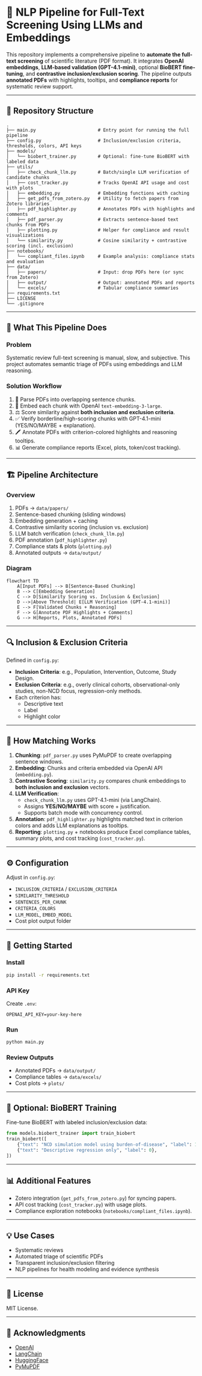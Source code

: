 # 🧠 NLP Pipeline for Full-Text Screening Using LLMs and Embeddings

This repository implements a comprehensive pipeline to **automate the full-text screening** of scientific literature (PDF format). It integrates **OpenAI embeddings**, **LLM-based validation (GPT-4.1-mini)**, optional **BioBERT fine-tuning**, and **contrastive inclusion/exclusion scoring**. The pipeline outputs **annotated PDFs** with highlights, tooltips, and **compliance reports** for systematic review support.

---

## 📂 Repository Structure

```
.
├── main.py                       # Entry point for running the full pipeline
├── config.py                     # Inclusion/exclusion criteria, thresholds, colors, API keys
├── models/
│   └── biobert_trainer.py        # Optional: fine-tune BioBERT with labeled data
├── utils/
│   ├── check_chunk_llm.py        # Batch/single LLM verification of candidate chunks
│   ├── cost_tracker.py           # Tracks OpenAI API usage and cost with plots
│   ├── embedding.py              # Embedding functions with caching
│   ├── get_pdfs_from_zotero.py   # Utility to fetch papers from Zotero libraries
│   ├── pdf_highlighter.py        # Annotates PDFs with highlights and comments
│   ├── pdf_parser.py             # Extracts sentence-based text chunks from PDFs
│   ├── plotting.py               # Helper for compliance and result visualizations
│   └── similarity.py             # Cosine similarity + contrastive scoring (incl. exclusion)
├── notebooks/
│   └── compliant_files.ipynb     # Example analysis: compliance stats and evaluation
├── data/
│   ├── papers/                   # Input: drop PDFs here (or sync from Zotero)
│   ├── output/                   # Output: annotated PDFs and reports
│   └── excels/                   # Tabular compliance summaries
├── requirements.txt
├── LICENSE
└── .gitignore
```

---

## 🧠 What This Pipeline Does

### Problem
Systematic review full-text screening is manual, slow, and subjective. This project automates semantic triage of PDFs using embeddings and LLM reasoning.

### Solution Workflow
1. 📄 Parse PDFs into overlapping sentence chunks.
2. 🔢 Embed each chunk with OpenAI `text-embedding-3-large`.
3. ⚖️ Score similarity against **both inclusion and exclusion criteria**.
4. ✅ Verify borderline/high-scoring chunks with GPT-4.1-mini (YES/NO/MAYBE + explanation).
5. 🖍️ Annotate PDFs with criterion-colored highlights and reasoning tooltips.
6. 📊 Generate compliance reports (Excel, plots, token/cost tracking).

---

## 🏗️ Pipeline Architecture

### Overview
1. PDFs → `data/papers/`
2. Sentence-based chunking (sliding windows)
3. Embedding generation + caching
4. Contrastive similarity scoring (inclusion vs. exclusion)
5. LLM batch verification (`check_chunk_llm.py`)
6. PDF annotation (`pdf_highlighter.py`)
7. Compliance stats & plots (`plotting.py`)
8. Annotated outputs → `data/output/`

### Diagram

```mermaid
flowchart TD
    A[Input PDFs] --> B[Sentence-Based Chunking]
    B --> C[Embedding Generation]
    C --> D[Similarity Scoring vs. Inclusion & Exclusion]
    D -->|Above Threshold| E[LLM Verification (GPT-4.1-mini)]
    E --> F[Validated Chunks + Reasoning]
    F --> G[Annotate PDF Highlights + Comments]
    G --> H[Reports, Plots, Annotated PDFs]
```

---

## 🔍 Inclusion & Exclusion Criteria

Defined in `config.py`:

- **Inclusion Criteria**: e.g., Population, Intervention, Outcome, Study Design.
- **Exclusion Criteria**: e.g., overly clinical cohorts, observational-only studies, non-NCD focus, regression-only methods.
- Each criterion has:
  - Descriptive text
  - Label
  - Highlight color

---

## 🧪 How Matching Works

1. **Chunking**: `pdf_parser.py` uses PyMuPDF to create overlapping sentence windows.
2. **Embedding**: Chunks and criteria embedded via OpenAI API (`embedding.py`).
3. **Contrastive Scoring**: `similarity.py` compares chunk embeddings to **both inclusion and exclusion** vectors.
4. **LLM Verification**:  
   - `check_chunk_llm.py` uses GPT-4.1-mini (via LangChain).  
   - Assigns **YES/NO/MAYBE** with score + justification.  
   - Supports batch mode with concurrency control.
5. **Annotation**: `pdf_highlighter.py` highlights matched text in criterion colors and adds LLM explanations as tooltips.
6. **Reporting**: `plotting.py` + notebooks produce Excel compliance tables, summary plots, and cost tracking (`cost_tracker.py`).

---

## ⚙️ Configuration

Adjust in `config.py`:
- `INCLUSION_CRITERIA` / `EXCLUSION_CRITERIA`
- `SIMILARITY_THRESHOLD`
- `SENTENCES_PER_CHUNK`
- `CRITERIA_COLORS`
- `LLM_MODEL`, `EMBED_MODEL`
- Cost plot output folder

---

## 🚀 Getting Started

### Install
```bash
pip install -r requirements.txt
```

### API Key
Create `.env`:
```
OPENAI_API_KEY=your-key-here
```

### Run
```bash
python main.py
```

### Review Outputs
- Annotated PDFs → `data/output/`
- Compliance tables → `data/excels/`
- Cost plots → `plots/`

---

## 🔬 Optional: BioBERT Training

Fine-tune BioBERT with labeled inclusion/exclusion data:

```python
from models.biobert_trainer import train_biobert
train_biobert([
    {"text": "NCD simulation model using burden-of-disease", "label": 1},
    {"text": "Descriptive regression only", "label": 0},
])
```

---

## 📊 Additional Features
- Zotero integration (`get_pdfs_from_zotero.py`) for syncing papers.
- API cost tracking (`cost_tracker.py`) with usage plots.
- Compliance exploration notebooks (`notebooks/compliant_files.ipynb`).

---

## 💡 Use Cases
- Systematic reviews
- Automated triage of scientific PDFs
- Transparent inclusion/exclusion filtering
- NLP pipelines for health modeling and evidence synthesis

---

## 📜 License
MIT License.

---

## 🙏 Acknowledgments
- [OpenAI](https://openai.com/)  
- [LangChain](https://www.langchain.com/)  
- [HuggingFace](https://huggingface.co/)  
- [PyMuPDF](https://pymupdf.readthedocs.io/)  
